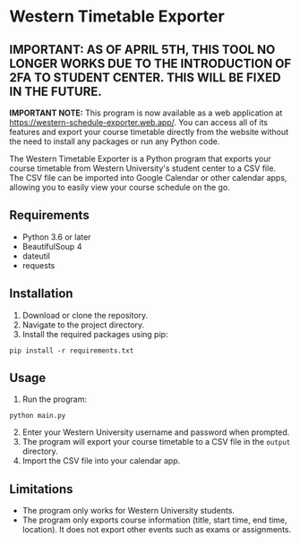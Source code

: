 # Western Timetable Exporter

## IMPORTANT: AS OF APRIL 5TH, THIS TOOL NO LONGER WORKS DUE TO THE INTRODUCTION OF 2FA TO STUDENT CENTER. THIS WILL BE FIXED IN THE FUTURE.

**IMPORTANT NOTE:** This program is now available as a web application at https://western-schedule-exporter.web.app/. You can access all of its features and export your course timetable directly from the website without the need to install any packages or run any Python code.

The Western Timetable Exporter is a Python program that exports your course timetable from Western University's student center to a CSV file. The CSV file can be imported into Google Calendar or other calendar apps, allowing you to easily view your course schedule on the go.

## Requirements

- Python 3.6 or later
- BeautifulSoup 4
- dateutil
- requests

## Installation

1. Download or clone the repository.
2. Navigate to the project directory.
3. Install the required packages using pip:

```
pip install -r requirements.txt
```

## Usage

1. Run the program:

```
python main.py
```

2. Enter your Western University username and password when prompted.
3. The program will export your course timetable to a CSV file in the `output` directory.
4. Import the CSV file into your calendar app.

## Limitations

- The program only works for Western University students.
- The program only exports course information (title, start time, end time, location). It does not export other events such as exams or assignments.
